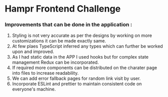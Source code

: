 # Hampr Frontend Challenge

### Improvements that can be done in the application : 

1. Styling is not very accurate as per the designs by working on more customizations it can be made exactly same.
2. At few plaes TypeScript inferred any types which can further be worked upon and improved.
3. As I had static data in the APP I used hooks but for complex state management Redux can be incorporated.
4. If required more components can be distributed on the charater page into files to increase readability.
5. We can add error fallback pages for random link visit by user.
6. Incorporate ESLint and prettier to maintain consistent code on everyone's machine.